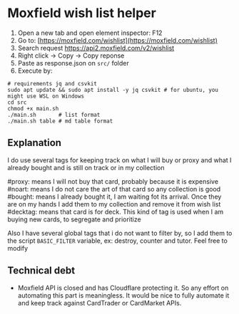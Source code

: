 # Moxfield wish list helper

1. Open a new tab and open element inspector: F12
2. Go to: [https://moxfield.com/wishlist](https://moxfield.com/wishlist)
3. Search request https://api2.moxfield.com/v2/wishlist
4. Right click -> Copy -> Copy reponse
5. Paste as response.json on `src/` folder
6. Execute by:
```shell
# requirements jq and csvkit
sudo apt update && sudo apt install -y jq csvkit # for ubuntu, you might use WSL on Windows
cd src
chmod +x main.sh
./main.sh 	    # list format
./main.sh table # md table format
```
 
## Explanation

I do use several tags for keeping track on what I will buy or proxy and what I already bought and is still on track or in my collection

#proxy: means I will not buy that card, probably because it is expensive
#noart: means I do not care the art of that card so any collection is good
#bought: means I already bought it, I am waiting fot its arrival. Once they are on my hands I add them to my collection and remove it from wish list
#decktag: means that card is for <decktag> deck. This kind of tag is used when I am buying new cards, to segregate and prioritize 

Also I have several global tags that i do not want to filter by, so I add them to the script `BASIC_FILTER` variable, ex: destroy, counter and tutor. Feel free to modify

## Technical debt

+ Moxfield API is closed and has Cloudflare protecting it. So any effort on automating this part is meaningless. It would be nice to fully automate it and keep track against CardTrader or CardMarket APIs.